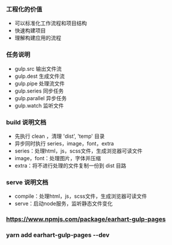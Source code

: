 ### 工程化的价值
* 可以标准化工作流程和项目结构
* 快速构建项目
* 理解构建应用的流程

### 任务说明
* gulp.src 输出文件流
* gulp.dest 生成文件流
* gulp.pipe 处理流文件
* gulp.series 同步任务
* gulp.parallel 异步任务
* gulp.watch 监听文件
  
### build 说明文档
* 先执行 clean ，清理 'dist', 'temp' 目录
* 异步同时执行 series，image，font，extra
* series：处理html，js，scss文件，生成浏览器可读文件
* image，font：处理图片，字体并压缩
* extra：将不进行处理的文件复制一份到 dist 目路
  
### serve 说明文档
* compile：处理html，js，scss文件，生成浏览器可读文件
* serve：启动node服务，监听静态文件变化

### https://www.npmjs.com/package/earhart-gulp-pages
### yarn add earhart-gulp-pages --dev